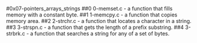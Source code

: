 #0x07-pointers_arrays_strings
##0 0-memset.c -  a function that fills memory with a constant byte.
##1 1-memcpy.c - a function that copies memory area.
##2 2-strchr.c - a function that locates a character in a string.
##3 3-strspn.c - a function that gets the length of a prefix substring.
##4 3-strbrk.c - a function that searches a string for any of a set of bytes.

